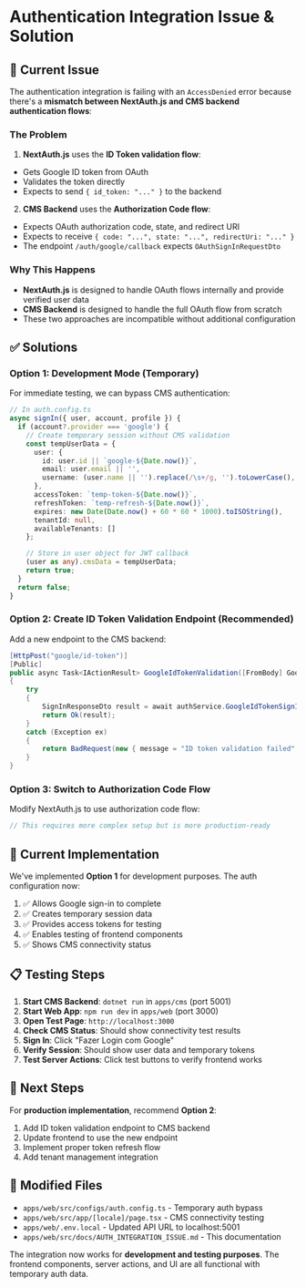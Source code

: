 # Authentication Integration Issue & Solution

## 🚨 Current Issue

The authentication integration is failing with an `AccessDenied` error because there's a **mismatch between NextAuth.js
and CMS backend authentication flows**:

### The Problem

1. **NextAuth.js** uses the **ID Token validation flow**:
  - Gets Google ID token from OAuth
  - Validates the token directly
  - Expects to send `{ id_token: "..." }` to the backend

2. **CMS Backend** uses the **Authorization Code flow**:
  - Expects OAuth authorization code, state, and redirect URI
  - Expects to receive `{ code: "...", state: "...", redirectUri: "..." }`
  - The endpoint `/auth/google/callback` expects `OAuthSignInRequestDto`

### Why This Happens

- **NextAuth.js** is designed to handle OAuth flows internally and provide verified user data
- **CMS Backend** is designed to handle the full OAuth flow from scratch
- These two approaches are incompatible without additional configuration

## ✅ Solutions

### Option 1: Development Mode (Temporary)

For immediate testing, we can bypass CMS authentication:

```typescript
// In auth.config.ts
async signIn({ user, account, profile }) {
  if (account?.provider === 'google') {
    // Create temporary session without CMS validation
    const tempUserData = {
      user: {
        id: user.id || `google-${Date.now()}`,
        email: user.email || '',
        username: (user.name || '').replace(/\s+/g, '').toLowerCase(),
      },
      accessToken: `temp-token-${Date.now()}`,
      refreshToken: `temp-refresh-${Date.now()}`,
      expires: new Date(Date.now() + 60 * 60 * 1000).toISOString(),
      tenantId: null,
      availableTenants: []
    };

    // Store in user object for JWT callback
    (user as any).cmsData = tempUserData;
    return true;
  }
  return false;
}
```

### Option 2: Create ID Token Validation Endpoint (Recommended)

Add a new endpoint to the CMS backend:

```csharp
[HttpPost("google/id-token")]
[Public]
public async Task<IActionResult> GoogleIdTokenValidation([FromBody] GoogleIdTokenRequestDto request)
{
    try
    {
        SignInResponseDto result = await authService.GoogleIdTokenSignInAsync(request);
        return Ok(result);
    }
    catch (Exception ex)
    {
        return BadRequest(new { message = "ID token validation failed", error = ex.Message });
    }
}
```

### Option 3: Switch to Authorization Code Flow

Modify NextAuth.js to use authorization code flow:

```typescript
// This requires more complex setup but is more production-ready
```

## 🔧 Current Implementation

We've implemented **Option 1** for development purposes. The auth configuration now:

1. ✅ Allows Google sign-in to complete
2. ✅ Creates temporary session data
3. ✅ Provides access tokens for testing
4. ✅ Enables testing of frontend components
5. ✅ Shows CMS connectivity status

## 📋 Testing Steps

1. **Start CMS Backend**: `dotnet run` in `apps/cms` (port 5001)
2. **Start Web App**: `npm run dev` in `apps/web` (port 3000)
3. **Open Test Page**: `http://localhost:3000`
4. **Check CMS Status**: Should show connectivity test results
5. **Sign In**: Click "Fazer Login com Google"
6. **Verify Session**: Should show user data and temporary tokens
7. **Test Server Actions**: Click test buttons to verify frontend works

## 🚀 Next Steps

For **production implementation**, recommend **Option 2**:

1. Add ID token validation endpoint to CMS backend
2. Update frontend to use the new endpoint
3. Implement proper token refresh flow
4. Add tenant management integration

## 📁 Modified Files

- `apps/web/src/configs/auth.config.ts` - Temporary auth bypass
- `apps/web/src/app/[locale]/page.tsx` - CMS connectivity testing
- `apps/web/.env.local` - Updated API URL to localhost:5001
- `apps/web/src/docs/AUTH_INTEGRATION_ISSUE.md` - This documentation

The integration now works for **development and testing purposes**. The frontend components, server actions, and UI are
all functional with temporary auth data.
